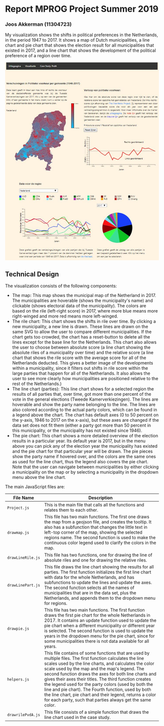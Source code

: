 # Report MPROG Project Summer 2019
### Joos Akkerman (11304723)

My visualization shows the shifts in political preferences in the Netherlands, in the period 1947 to 2017. It shows a map of Dutch municipalities, a line chart and pie chart that shows the election result for all municipalities that existed in 2017, and a line chart that shows the development of the political preference of a region over time.

![alt text](https://github.com/JAkkerman/MPROG_Project/blob/master/Img/screen6.jpg/)

## Technical Design
The visualization consists of the following components:
* The map: This map shows the municipal map of the Netherland in 2017. The municipalities are hoverable (shows the municipality's name) and clickable (shows electoral data of the municipality). The colors are based on the rile (left-right score) in 2017, where more blue means more right-winged and more red means more left-winged.
* The rile chart: This chart shows the shifts in rile over time. By clicking a new municipality, a new line is drawn. These lines are drawn on the same SVG to allow the user to compare different municipalities. If the chart gets too crowded, the chart has a reset-button to delete all the lines except for the base line for the Netherlands. This chart also allows the user to choose between absolute score (a line chart showing the absolute riles of a municipality over time) and the relative score (a line chart that shows the rile score with the average score for all of the Netherlands deducted. This gives a better image of the developments within a municipality, since it filters out shifts in rile score within the large parties that happen for all of the Netherlands. It also allows the user to see more clearly how municipalities are positioned relative to the rest of the Netherlands.)
* The line chart (parties): This line chart shows for a selected region the results of all parties that, over time, got more than one percent of the vote in the general elections (Tweede Kamerverkiezingen). The lines are hoverable and show the party name belonging to the line. The lines are also colored according to the actual party colors, which can be found in a legend above the chart. The chart has default axes (0 to 50 percent on the y-axis, 1946 to 2017 on the x-axis), but these axes are changed if the data set does not fit them (either a party got more than 50 percent in this municipality, or the municipality has not existed since 1946).
* The pie chart: This chart shows a more detailed overview of the election results in a particular year. Its default year is 2017, but in the menu above you can pick any of the election year the municipality has existed and the pie chart for that particular year will be drawn. The pie pieces show the party name if hovered over, and the colors are the same ones as used for the line chart, thus the legend also covers the pie chart.
Note that the user can navigate between municipalities by either clicking a municipality on the map or by selecting a municipality in the dropdown menu above the line chart.

The main JavaScript files are:

File Name | Description
----------|------------
```Project.js```| This is the main file that calls all the functions and relates them to each other.
```drawmap.js```| This file has two main functions. The first one draws the map from a geojson file, and creates the tooltip. It also has a subfunction that changes the little text in left-top corner of the map, showing the selected regions name. The second function is used to make the continuous color legend used to clarify the colors in the map.
```drawLineRile.js```| This file has two functions, one for drawing the line of absolute riles and one for drawing the relative riles.
```drawLinePart.js```| This file draws the line chart showing the results for all parties. The first function initializes the first line chart with data for the whole Netherlands, and has subfunctions to update the lines and update the axes. The second function selects all the names of municipalities that are in the data set, plus the Netherlands, and appends them to the dropdown menu for regions.
```drawpie.js```| This file has two main functions. The first function draws the first pie chart for the whole Netherlands in 2017. It contains an update function used to update the pie chart when a different municipality or different year is selected. The second function is used to update the years in the dropdown menu for the pie chart, since for some municipalities there is not data available for all years.
```helpers.js```| This file contains of some functions that are used by multiple files. The first function calculates the line scales used by the line charts, and calculates the color scale used by the map and the map's legend. The second function draws the axes for both line charts and gives their axes their titles. The third function creates the legend used for the party colors (used by both the line and pie chart). The Fourth function, used by both the line chart, pie chart and their legend, returns a color for each party, such that parties always get the same color.
```drawrilePvdA.js```| This file consists of a simple function that draws the line chart used in the case study.
